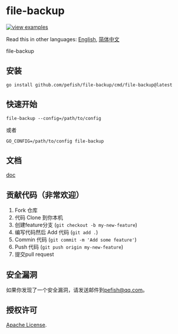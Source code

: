 # file-backup

[![view examples](https://img.shields.io/badge/learn%20by-examples-0C8EC5.svg?style=for-the-badge&logo=go)](https://github.com/pefish/file-backup)

Read this in other languages: [English](README.md), [简体中文](README_zh-cn.md)

file-backup

## 安装

```
go install github.com/pefish/file-backup/cmd/file-backup@latest
```

## 快速开始

```shell script
file-backup --config=/path/to/config
```

或者

```shell script
GO_CONFIG=/path/to/config file-backup
```

## 文档

[doc](https://godoc.org/github.com/pefish/file-backup)

## 贡献代码（非常欢迎）

1. Fork 仓库
2. 代码 Clone 到你本机
3. 创建feature分支 (`git checkout -b my-new-feature`)
4. 编写代码然后 Add 代码 (`git add .`)
5. Commin 代码 (`git commit -m 'Add some feature'`)
6. Push 代码 (`git push origin my-new-feature`)
7. 提交pull request

## 安全漏洞

如果你发现了一个安全漏洞，请发送邮件到[pefish@qq.com](mailto:pefish@qq.com)。

## 授权许可

[Apache License](LICENSE).
